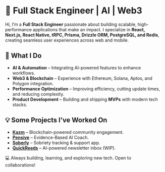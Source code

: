 # 🚀 Full Stack Engineer | AI | Web3 

Hi, I’m a **Full Stack Engineer** passionate about building scalable, high-performance applications that make an impact. I specialize in **React, Next.js, React Native, tRPC, Prisma, Drizzle ORM, PostgreSQL, and Redis**, creating seamless user experiences across web and mobile.  

## 🔹 What I Do  
- **AI & Automation** – Integrating AI-powered features to enhance workflows.  
- **Web3 & Blockchain** – Experience with Ethereum, Solana, Aptos, and Polygon integration. 
- **Performance Optimization** – Improving efficiency, cutting update times, and reducing complexity.  
- **Product Development** – Building and shipping **MVPs** with modern tech stacks.  

## 💡 Some Projects I've Worked On  
- **[Kazm](https://join.kazm.com/)** – Blockchain-powered community engagement.  
- **[Pensive](https://www.pensiveapp.com/)** – Evidence-Based AI Coach.
- **[Soberly](https://getsoberly.com/)** – Sobriety tracking & support app.  
- **[QuickReeds](https://quickreeds.com/)** – AI-powered newsletter inbox (WIP).  

💻 Always building, learning, and exploring new tech. Open to collaborations!  
